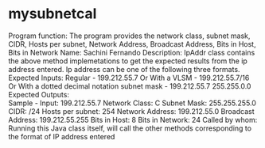 # mysubnetcal
Program function: The program provides the network class, subnet mask, CIDR, Hosts per subnet, Network Address,
                    Broadcast Address, Bits in Host, Bits in Network
Name: Sachini Fernando
Description: IpAddr class contains the above method implemetations to get the expected results from the ip address entered.
            Ip address can be one of the following three formats.
Expected Inputs:    Regular - 199.212.55.7
                       Or
                    With a VLSM - 199.212.55.7/16
                       Or
                    With a dotted decimal notation subnet mask - 199.212.55.7 255.255.0.0
Expected Outputs:   
                    Sample - Input: 199.212.55.7
                    Network Class: C
                    Subnet Mask: 255.255.255.0
                    CIDR: /24
                    Hosts per subnet: 254
                    Network Address: 199.212.55.0
                    Broadcast Address: 199.212.55.255
                    Bits in Host: 8
                    Bits in Network: 24
Called by whom: Running this Java class itself, will call the other methods corresponding to the format of IP address entered
